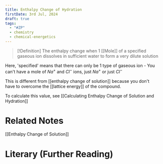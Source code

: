 ```yaml
---
title: Enthalpy Change of Hydration
firstDate: 3rd Jul, 2024
draft: true
tags:
  - "#ZP"
  - chemistry
  - chemical-energetics
---
```

>[!Definition] 
>The enthalpy change when 1 [[Mole]] of a specified gaseous ion dissolves in sufficient water to form a very dilute solution

Here, 'specified' means that there can only be 1 type of gaseous ion - You can't have a mole of $Na^+$ and $Cl^-$ ions, just $Na^+$ or just $Cl^-$

This is different from [[enthalpy change of solution]] because you don't have to overcome the [[lattice energy]] of the compound.

To calculate this value, see [[Calculating Enthalpy Change of Solution and Hydration]]

# Related Notes
[[Enthalpy Change of Solution]]

# Literary (Further Reading)
